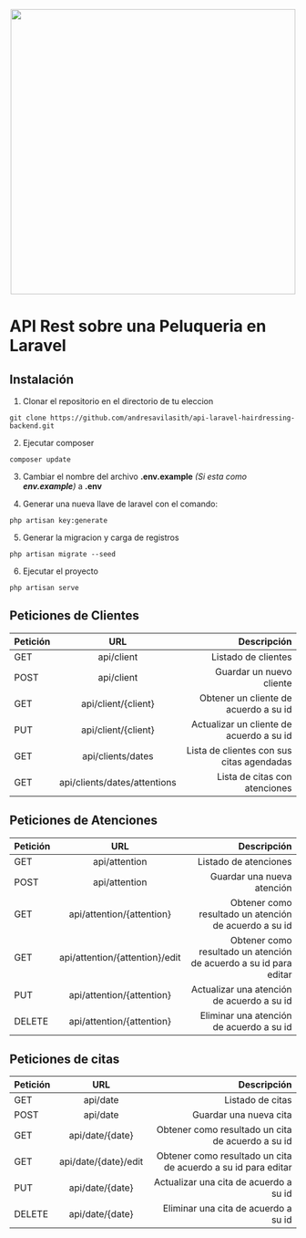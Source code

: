 <p align="center"><a href="https://laravel.com" target="_blank"><img src="https://raw.githubusercontent.com/laravel/art/master/logo-lockup/5%20SVG/2%20CMYK/1%20Full%20Color/laravel-logolockup-cmyk-red.svg" width="500"></a></p>



# API Rest sobre una Peluqueria en Laravel

## Instalación

1. Clonar el repositorio en el directorio de tu eleccion
```
git clone https://github.com/andresavilasith/api-laravel-hairdressing-backend.git
```
2. Ejecutar composer  
```
composer update
```
3. Cambiar el nombre del archivo **.env.example** _(Si esta como **env.example**)_ a **.env**

4. Generar una nueva llave de laravel con el comando:
```
php artisan key:generate
```

5. Generar la migracion y carga de registros
```
php artisan migrate --seed
``````
6. Ejecutar el proyecto
```
php artisan serve
``````
## Peticiones de Clientes

|  Petición  |      URL      |  Descripción |
|-----------|:-------------:|------:|
|   GET     |  api/client | Listado de clientes |
|   POST    |  api/client | Guardar un nuevo cliente |
|   GET     |  api/client/{client} | Obtener un cliente de acuerdo a su id |
|   PUT     |  api/client/{client} | Actualizar un cliente de acuerdo a su id |
|   GET     |  api/clients/dates | Lista de clientes con sus citas agendadas |
|   GET     |  api/clients/dates/attentions | Lista de citas con atenciones |

## Peticiones de Atenciones

|  Petición  |      URL      |  Descripción |
|----------|:-------------:|------:|
|   GET    |  api/attention | Listado de atenciones |
|   POST   |  api/attention | Guardar una nueva atención |
|   GET    |  api/attention/{attention} | Obtener como resultado un atención de acuerdo a su id  |
|   GET    |  api/attention/{attention}/edit | Obtener como resultado un atención de acuerdo a su id para editar |
|   PUT    |  api/attention/{attention} | Actualizar una atención de acuerdo a su id  |
|   DELETE |  api/attention/{attention} | Eliminar una atención de acuerdo a su id  |

## Peticiones de citas

|  Petición  |      URL      |  Descripción |
|----------|:-------------:|------:|
|   GET    |  api/date | Listado de citas |
|   POST   |  api/date | Guardar una nueva cita |
|   GET    |  api/date/{date} | Obtener como resultado un cita de acuerdo a su id  |
|   GET    |  api/date/{date}/edit | Obtener como resultado un cita de acuerdo a su id para editar |
|   PUT    |  api/date/{date} | Actualizar una cita de acuerdo a su id  |
|   DELETE |  api/date/{date} | Eliminar una cita de acuerdo a su id  |